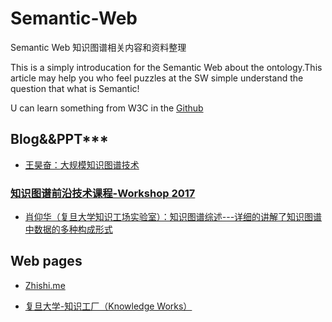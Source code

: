 # Semantic-Web
Semantic Web 知识图谱相关内容和资料整理

This is a simply introducation for the Semantic Web about the ontology.This article may help you who feel puzzles at the SW simple understand the question
that what is Semantic!  

U can learn something from W3C in the [Github](https://github.com/webcc/s3n "s3n")

## Blog&&PPT*** 
- [王昊奋：大规模知识图谱技术](http://blog.sciencenet.cn/blog-1225851-801901.html)

### [知识图谱前沿技术课程-Workshop 2017](http://kw.fudan.edu.cn/workshop/intro2017)

- [肖仰华（复旦大学知识工场实验室）：知识图谱综述---详细的讲解了知识图谱中数据的多种构成形式](http://kw.fudan.edu.cn/resources/ppt/workshop2017/%E7%9F%A5%E8%AF%86%E5%9B%BE%E8%B0%B1%E7%BB%BC%E8%BF%B0.pdf)

## Web pages

- [Zhishi.me](http://zhishi.me/)

- [复旦大学-知识工厂（Knowledge Works）](http://kw.fudan.edu.cn/)



